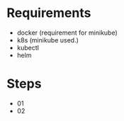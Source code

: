 # Requirements
- docker (requirement for minikube)
- k8s (minikube used.)
- kubectl
- helm

# Steps
- 01
- 02